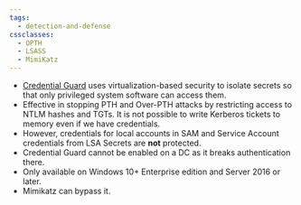 ```yaml
---
tags:
  - detection-and-defense
cssclasses:
  - OPTH
  - LSASS
  - MimiKatz
---
```

- [Credential Guard](https://learn.microsoft.com/en-us/windows/security/identity-protection/credential-guard/) uses virtualization-based security to isolate secrets so that only privileged system software can access them.
- Effective in stopping PTH and Over-PTH attacks by restricting access to NTLM hashes and TGTs. It is not possible to write Kerberos tickets to memory even if we have credentials.
- However, credentials for local accounts in SAM and Service Account credentials from LSA Secrets are **not** protected.
- Credential Guard cannot be enabled on a DC as it breaks authentication there.
- Only available on Windows 10+ Enterprise edition and Server 2016 or later.
- Mimikatz can bypass it.